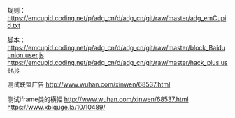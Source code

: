 规则：
https://emcupid.coding.net/p/adg_cn/d/adg_cn/git/raw/master/adg_emCupid.txt

脚本：
https://emcupid.coding.net/p/adg_cn/d/adg_cn/git/raw/master/block_Baiduunion.user.js
https://emcupid.coding.net/p/adg_cn/d/adg_cn/git/raw/master/hack_plus.user.js

测试联盟广告
http://www.wuhan.com/xinwen/68537.html

测试iframe类的横幅
http://www.wuhan.com/xinwen/68537.html
https://www.xbiquge.la/10/10489/